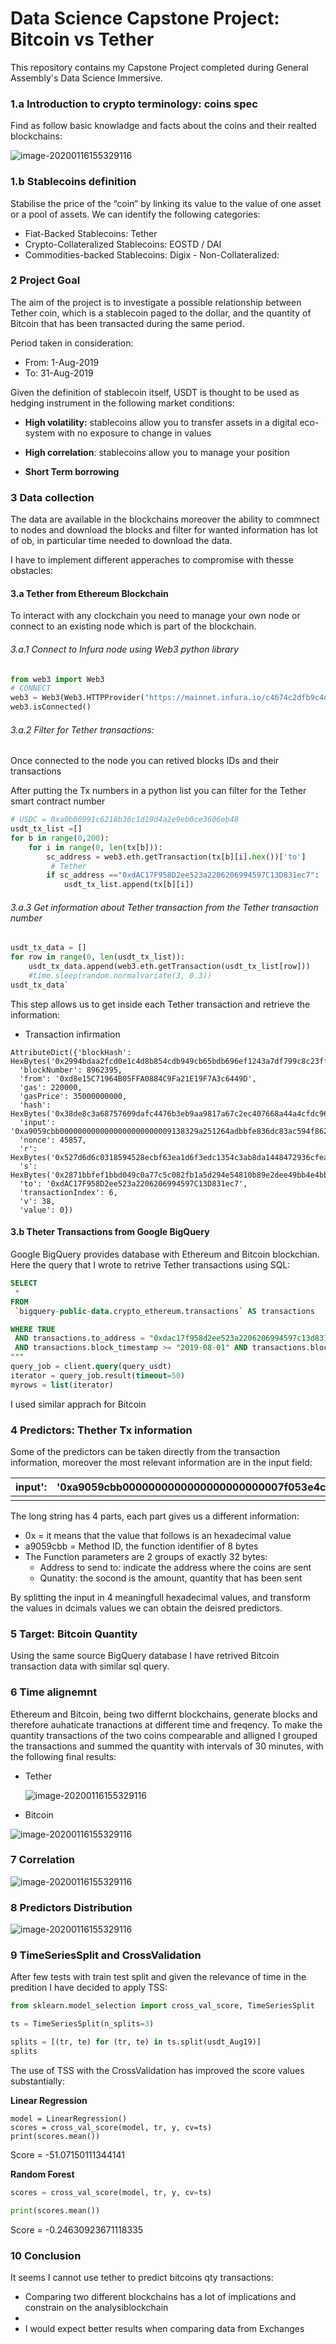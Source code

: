 # Data Science Capstone Project: Bitcoin vs Tether
This repository contains my Capstone Project completed during General Assembly's Data Science Immersive.

### 1.a Introduction to crypto terminology: coins spec
Find as follow basic knowladge and facts about the coins and their realted blockchains:

![image-20200116155329116](./coins_spec.png)



### 1.b Stablecoins definition

Stabilise the price of the “coin” by linking its value to the value of one asset or a pool of assets. We can identify the following categories:

- Fiat-Backed Stablecoins: Tether
- Crypto-Collateralized Stablecoins: EOSTD / DAI
- Commodities-backed Stablecoins: Digix - Non-Collateralized:

### 2 Project Goal

The aim of the project is to investigate a possible relationship between Tether coin, which is a stablecoin paged to the dollar, and the quantity of Bitcoin that has been transacted during the same period.

Period taken in consideration:

- From: 1-Aug-2019
- To: 31-Aug-2019

Given the definition of stablecoin itself, USDT is thought to be used as hedging instrument in the following market conditions:

- **High volatility:** stablecoins allow you to transfer assets in a digital eco-system with no exposure to change in values

- **High correlation**: stablecoins allow you to manage your position 
- **Short Term borrowing**

### 3 Data collection

The data are available in the blockchains moreover the ability to commnect to nodes and download the blocks and filter for wanted information has lot of ob, in particular time needed to download the data.

I have to implement different apperaches to compromise with thesse obstacles:

#### 3.a Tether from Ethereum Blockchain

To interact with any clockchain you need to manage your own node or connect to an existing node which is part of the blockchain.

###### 3.a.1 Connect to Infura node using Web3 python library

```python
from web3 import Web3
# CONNECT
web3 = Web3(Web3.HTTPProvider("https://mainnet.infura.io/c4674c2dfb9c4d62b92e662e1ef762db"))
web3.isConnected()
```

######  3.a.2 Filter for Tether transactions: 

Once connected to the node you can retived blocks IDs and their transactions

After putting the Tx numbers in a python list you can filter for the Tether smart contract number 

``` python
# USDC = 0xa0b86991c6218b36c1d19d4a2e9eb0ce3606eb48
usdt_tx_list =[]
for b in range(0,200):
    for i in range(0, len(tx[b])):
        sc_address = web3.eth.getTransaction(tx[b][i].hex())['to']
         # Tether
        if sc_address =="0xdAC17F958D2ee523a2206206994597C13D831ec7":
            usdt_tx_list.append(tx[b][i])
```

###### 3.a.3 Get information about Tether transaction from the Tether transaction number

``` python
usdt_tx_data = []
for row in range(0, len(usdt_tx_list)):
    usdt_tx_data.append(web3.eth.getTransaction(usdt_tx_list[row]))
    #time.sleep(random.normalvariate(3, 0.3))
usdt_tx_data`
```

This step allows us to get inside each Tether transaction and retrieve the information:

- Transaction infirmation

```
AttributeDict({'blockHash': HexBytes('0x2994bdaa2fcd0e1c4d8b854cdb949cb65bdb696ef1243a7df799c8c23ff492d6'),
  'blockNumber': 8962395,
  'from': '0xd8e15C71964B05FFA0884C9Fa21E19F7A3c6449D',
  'gas': 220000,
  'gasPrice': 35000000000,
  'hash': HexBytes('0x38de8c3a68757609dafc4476b3eb9aa9817a67c2ec407668a44a4cfdc967b8e6'),
  'input': '0xa9059cbb0000000000000000000000009138329a251264adbbfe836dc83ac594f862bfe9000000000000000000000000000000000000000000000000000000003b9aca00',
  'nonce': 45857,
  'r': HexBytes('0x527d6d6c0318594528ecbf63ea1d6f3edc1354c3ab8da1448472936cfead5a3e'),
  's': HexBytes('0x2871bbfef1bbd049c0a77c5c082fb1a5d294e54810b89e2dee49bb4e4bb2fafe'),
  'to': '0xdAC17F958D2ee523a2206206994597C13D831ec7',
  'transactionIndex': 6,
  'v': 38,
  'value': 0})
```

#### 3.b Theter Transactions from Google BigQuery

Google BigQuery provides database with Ethereum and Bitcoin blockchian. Here the query that I wrote to retrive Tether transactions using SQL:

``` sql
SELECT
 *
FROM
 `bigquery-public-data.crypto_ethereum.transactions` AS transactions

WHERE TRUE
 AND transactions.to_address = "0xdac17f958d2ee523a2206206994597c13d831ec7"
 AND transactions.block_timestamp >= "2019-08-01" AND transactions.block_timestamp <= "2019-08-02"
"""
query_job = client.query(query_usdt)
iterator = query_job.result(timeout=50)
myrows = list(iterator)
```

I used similar apprach for Bitcoin

### 4 Predictors: Thether Tx information

Some of the predictors can be taken directly from the transaction information, moreover the most relevant information are in the input field:

| input': | '0xa9059cbb0000000000000000000000007f053e4c0503629747d3e768dfb2eb1f63822d930000000000000000000000000000000000000000000000000000000007b41626', |
| ------- | :----------------------------------------------------------- |
|         |                                                              |

The long string has 4 parts, each part gives us a different information:

- 0x = it means that the value that follows is an hexadecimal value
- a9059cbb =  Method ID, the function identifier of 8 bytes
- The Function parameters are 2 groups of exactly 32 bytes: 
  - Address to send to: indicate the address where the coins are sent 
  - Qunatity: the socond is the amount, quantity that has been sent

By splitting the input in 4 meaningfull hexadecimal values, and transform the values in dcimals values we can obtain the deisred predictors.

### 5 Target: Bitcoin Quantity

Using the same source BigQuery database I have retrived Bitcoin transaction data with similar sql query.

### 6 Time alignemnt 

Ethereum and Bitcoin, being two differnt blockchains, generate blocks and therefore auhaticate tranactions at different time and freqency. To make the quantity transactions of the two coins compearable and alligned I grouped the transactions and summed the quantity with intervals of 30 minutes, with the following final results: 

- Tether

  ![image-20200116155329116](./usdt_df.png)

- Bitcoin

![image-20200116155329116](./btc_df.png)





### 7 Correlation 

![image-20200116155329116](./corr.png)

### 8 Predictors Distribution

![image-20200116155329116](./dist.png)



### 9 TimeSeriesSplit and CrossValidation

After few tests with train test split and given the relevance of time in the predition I have decided to apply TSS:

```python
from sklearn.model_selection import cross_val_score, TimeSeriesSplit

ts = TimeSeriesSplit(n_splits=3)

splits = [(tr, te) for (tr, te) in ts.split(usdt_Aug19)]
splits
```

The use of TSS with the CrossValidation has improved the score values substantially:

**Linear Regression**

``` 
model = LinearRegression()
scores = cross_val_score(model, tr, y, cv=ts)
print(scores.mean())
```

Score = -51.07150111344141

**Random Forest**

```python
scores = cross_val_score(model, tr, y, cv=ts)

print(scores.mean())
```

 Score = -0.24630923671118335



### 10 Conclusion

It seems I cannot use tether to predict bitcoins qty transactions:

- Comparing two different blockchains has a lot of implications and constrain on the analysiblockchain
- 
- I would expect better results when comparing data from Exchanges 